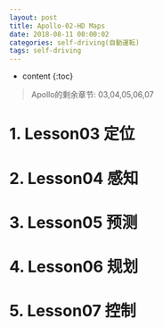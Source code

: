 ```yaml
---
layout: post
title: Apollo-02-HD Maps
date: 2018-08-11 00:00:02
categories: self-driving(自動運転)
tags: self-driving
---
```

* content
{:toc}

> Apollo的剩余章节: 03,04,05,06,07
> 

# 1. Lesson03 定位

# 2. Lesson04 感知

# 3. Lesson05 预测

# 4. Lesson06 规划

# 5. Lesson07 控制